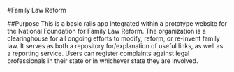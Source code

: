 #Family Law Reform

##Purpose
This is a basic rails app integrated within a prototype website for the National Foundation for Family Law Reform.  The organization is a clearinghouse for all ongoing efforts to modify, reform, or re-invent family law.  It serves as both a repository for/explanation of useful links, as well as a reporting service.  Users can register complaints against legal professionals in their state or in whichever state they are involved.